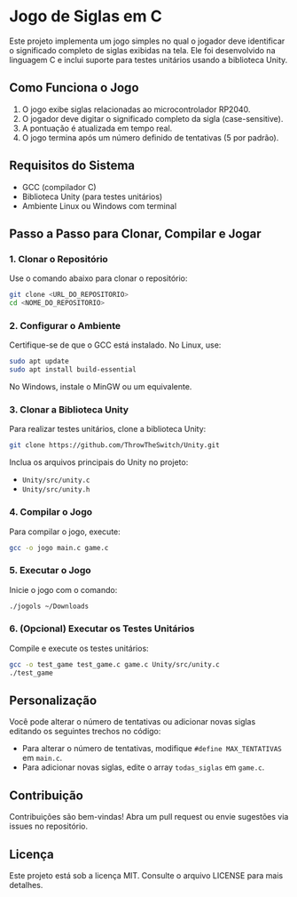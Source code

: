 # Jogo de Siglas em C

Este projeto implementa um jogo simples no qual o jogador deve identificar o significado completo de siglas exibidas na tela. Ele foi desenvolvido na linguagem C e inclui suporte para testes unitários usando a biblioteca Unity.

## Como Funciona o Jogo

1. O jogo exibe siglas relacionadas ao microcontrolador RP2040.
2. O jogador deve digitar o significado completo da sigla (case-sensitive).
3. A pontuação é atualizada em tempo real.
4. O jogo termina após um número definido de tentativas (5 por padrão).

## Requisitos do Sistema

- GCC (compilador C)
- Biblioteca Unity (para testes unitários)
- Ambiente Linux ou Windows com terminal

## Passo a Passo para Clonar, Compilar e Jogar

### 1. Clonar o Repositório

Use o comando abaixo para clonar o repositório:

```bash
git clone <URL_DO_REPOSITORIO>
cd <NOME_DO_REPOSITORIO>
```

### 2. Configurar o Ambiente

Certifique-se de que o GCC está instalado. No Linux, use:

```bash
sudo apt update
sudo apt install build-essential
```

No Windows, instale o MinGW ou um equivalente.

### 3. Clonar a Biblioteca Unity

Para realizar testes unitários, clone a biblioteca Unity:

```bash
git clone https://github.com/ThrowTheSwitch/Unity.git
```

Inclua os arquivos principais do Unity no projeto:

- `Unity/src/unity.c`
- `Unity/src/unity.h`

### 4. Compilar o Jogo

Para compilar o jogo, execute:

```bash
gcc -o jogo main.c game.c
```

### 5. Executar o Jogo

Inicie o jogo com o comando:

```bash
./jogols ~/Downloads
```

### 6. (Opcional) Executar os Testes Unitários

Compile e execute os testes unitários:

```bash
gcc -o test_game test_game.c game.c Unity/src/unity.c
./test_game
```

## Personalização

Você pode alterar o número de tentativas ou adicionar novas siglas editando os seguintes trechos no código:

- Para alterar o número de tentativas, modifique `#define MAX_TENTATIVAS` em `main.c`.
- Para adicionar novas siglas, edite o array `todas_siglas` em `game.c`.

## Contribuição

Contribuições são bem-vindas! Abra um pull request ou envie sugestões via issues no repositório.

## Licença

Este projeto está sob a licença MIT. Consulte o arquivo LICENSE para mais detalhes.




